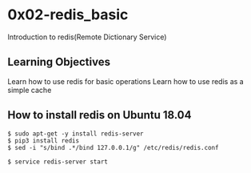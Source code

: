 # 0x02-redis_basic

Introduction to redis(Remote Dictionary Service)

## Learning Objectives
Learn how to use redis for basic operations
Learn how to use redis as a simple cache

## How to install redis on Ubuntu 18.04

```
$ sudo apt-get -y install redis-server
$ pip3 install redis
$ sed -i "s/bind .*/bind 127.0.0.1/g" /etc/redis/redis.conf

$ service redis-server start
```
